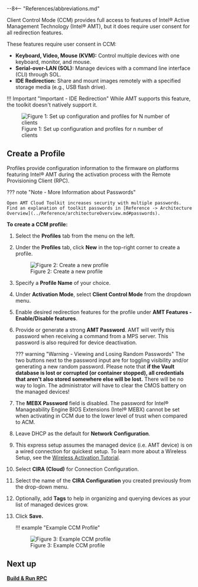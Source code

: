 --8<-- "References/abbreviations.md"

Client Control Mode (CCM) provides full access to features of Intel® Active Management Technology (Intel® AMT), but it does require user consent for all redirection features.

These features require user consent in CCM:

- **Keyboard, Video, Mouse (KVM):** Control multiple devices with one keyboard, monitor, and mouse.
- **Serial-over-LAN (SOL):** Manage devices with a command line interface (CLI) through SOL.
- **IDE Redirection:** Share and mount images remotely with a specified storage media (e.g., USB flash drive).

!!! Important "Important - IDE Redirection"
    While AMT supports this feature, the toolkit doesn't natively support it. 

<figure class="figure-image">
<img src="..\..\assets\images\Profiles.png" alt="Figure 1: Set up configuration and profiles for N number of clients">
<figcaption>Figure 1: Set up configuration and profiles for n number of clients</figcaption>
</figure>

## Create a Profile

Profiles provide configuration information to the firmware on platforms featuring Intel® AMT during the activation process with the Remote Provisioning Client (RPC).

??? note "Note - More Information about Passwords"

    Open AMT Cloud Toolkit increases security with multiple passwords. Find an explanation of toolkit passwords in [Reference -> Architecture Overview](../Reference/architectureOverview.md#passwords).

**To create a CCM profile:**

1. Select the **Profiles** tab from the menu on the left.

2. Under the **Profiles** tab, click **New** in the top-right corner to create a profile.
   <figure class="figure-image">
   <img src="..\..\assets\images\RPS_NewProfile.png" alt="Figure 2: Create a new profile">
   <figcaption>Figure 2: Create a new profile</figcaption>
   </figure>

3. Specify a **Profile Name** of your choice.

4. Under **Activation Mode**, select **Client Control Mode** from the dropdown menu.

5. Enable desired redirection features for the profile under **AMT Features - Enable/Disable features**.

6. Provide or generate a strong **AMT Password**. AMT will verify this password when receiving a command from a MPS server. This password is also required for device deactivation.
   
    ??? warning "Warning - Viewing and Losing Random Passwords"
        The two buttons next to the password input are for toggling visibility and/or generating a new random password. Please note that **if the Vault database is lost or corrupted (or container stopped), all credentials that aren't also stored somewhere else will be lost.** There will be no way to login. The administrator will have to clear the CMOS battery on the managed devices!
   
7. The **MEBX Password** field is disabled. The password for Intel® Manageability Engine BIOS Extensions (Intel® MEBX) cannot be set when activating in CCM due to the lower level of trust when compared to ACM.

8. Leave DHCP as the default for **Network Configuration**.

9. This express setup assumes the managed device (i.e. AMT device) is on a wired connection for quickest setup.  To learn more about a Wireless Setup, see the [Wireless Activation Tutorial](../Tutorials/createWiFiConfig.md).

10. Select **CIRA (Cloud)** for Connection Configuration.

11. Select the name of the **CIRA Configuration** you created previously from the drop-down menu.

12. Optionally, add **Tags** to help in organizing and querying devices as your list of managed devices grow.

13. Click **Save.**

    !!! example "Example CCM Profile"
        <figure class="figure-image">
        <img src="..\..\assets\images\RPS_CreateProfile.png" alt="Figure 3: Example CCM profile">
        <figcaption>Figure 3: Example CCM profile</figcaption>
        </figure>


## Next up
**[Build & Run RPC](buildRPC.md)**

